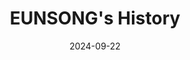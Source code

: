---
# Leave the homepage title empty to use the site title
title: "EUNSONG's History"
date: 2024-09-22
type: landing

design:
  # Default section spacing
  spacing: "6rem"


sections:
  - block: about.biography
    id: about
    content:
      title: ""
      username: admin
    design:
      background:
        image:
          filename: Slight Ocean View.jpg
          # Optional: Set background image options
          size: cover
          position: center
          parallax: false
    
          
  - block: slider
    content:
      slides:

      - title: <span style="font-size:70%">임베디드 시스템 (Embedded Systems)</span>
        content: <span style="font-size:70%">실시간 시스템 설계 및 개발, IoT 장치의 내장 시스템 개발</span>
        align: center
        background:
          image:
            filename: 임베디드.png
            filters:
              brightness: 0.4
          position: center
          color: '#000'

      - title: <span style="font-size:70%">사물인터넷 (IoT)</span>
        content: <span style="font-size:70%">IoT 네트워크 및 센서 통신을 통한 스마트 디바이스 개발<span style="font-size:70%">
        align: center
        background:
          image:
            filename: IoT.png
            filters:
              brightness: 0.4
          position: center
          color: '#000'

      - title: <span style="font-size:70%">정보보안 (Information Security)</span>
        content: <span style="font-size:70%">데이터 보안, 네트워크 보안, 암호화 기술 등 정보보안 솔루션 개발</span>
        align: center
        background:
          image:
            filename: 정보보안.png
            filters:
              brightness: 0.4
          position: center
          color: '#000'

      - title: <span style="font-size:70%">인공지능 (AI)</span>
        content: <span style="font-size:70%">AI를 활용한 IoT 기기와 보안 시스템의 지능형 분석</span>
        align: center
        background:
          image:
            filename: 인공지능.png
            filters:
              brightness: 0.4
          position: center
          color: '#000'

      - title: <span style="font-size:70%">클라우드 컴퓨팅 (Cloud Computing)</span>
        content: <span style="font-size:70%">임베디드 시스템과 IoT를 위한 클라우드 기반 인프라 설계</span>
        align: center
        background:
          image:
            filename: 클라우딩.png
            filters:
              brightness: 0.4
          position: center
          color: '#000'

    design:
      # Slide height is automatic unless you force a specific height (e.g. '400px')
      slide_height: '350px'
      slide_width: '100px'
      is_fullscreen: false
      # Automatically transition through slides?
      loop: true
      # Duration of transition between slides (in ms)
      interval: 3000

  - block: collection
    content:
      title: 기업인터뷰
      subtitle:
      text:
      count: 2
      filters:
        author: ''
        category: ''
        exclude_featured: false
        publication_type: ''
        tag: ''
      offset: 0
      order: desc
      page_type: publication
    design:
      view: community/custom_card
      columns: '2'
    advanced:
      css_style: "text-align: center;"


  - block: collection
    content:
      title: Recent Publications
      text: ""
      filters:
        folders:
          - publication
        exclude_featured: false
    design:
      view: citation

  - block: collection
    id: interest
    content:
      title: Projects
      filters:
        folders:
          - project
    design:
      view: article-grid
      columns: 3

---